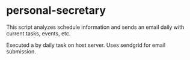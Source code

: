 # personal-secretary
This script analyzes schedule information and sends an email daily with current tasks, events, etc.

Executed a by daily task on host server. Uses sendgrid for email submission.
